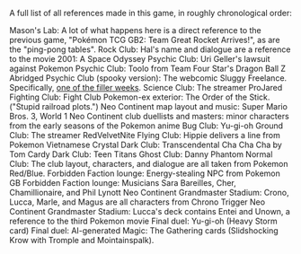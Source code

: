 A full list of all references made in this game, in roughly chronological order:

Mason's Lab: A lot of what happens here is a direct reference to the previous game, "Pokémon TCG GB2: Team Great Rocket Arrives!", as are the "ping-pong tables".
Rock Club: Hal's name and dialogue are a reference to the movie 2001: A Space Odyssey
Psychic Club: Uri Geller's lawsuit against Pokemon
Psychic Club: Toolo from Team Four Star's Dragon Ball Z Abridged
Psychic Club (spooky version): The webcomic Sluggy Freelance. Specifically, [one of the filler weeks](https://archives.sluggy.com/book.php?chapter=28#2002-03-13).
Science Club: The streamer ProJared
Fighting Club: Fight Club
Pokemon-ex exterior: The Order of the Stick. ("Stupid railroad plots.")
Neo Continent map layout and music: Super Mario Bros. 3, World 1
Neo Continent club duellists and masters: minor characters from the early seasons of the Pokemon anime
Bug Club: Yu-gi-oh
Ground Club: The streamer RedVelvetNite
Flying Club: Hippie delivers a line from Pokemon Vietnamese Crystal
Dark Club: Transcendental Cha Cha Cha by Tom Cardy
Dark Club: Teen Titans
Ghost Club: Danny Phantom
Normal Club: The club layout, characters, and dialogue are all taken from Pokemon Red/Blue.
Forbidden Faction lounge: Energy-stealing NPC from Pokemon GB
Forbidden Faction lounge: Musicians Sara Bareilles, Cher, Chamillionaire, and Phil Lynott
Neo Continent Grandmaster Stadium: Crono, Lucca, Marle, and Magus are all characters from Chrono Trigger
Neo Continent Grandmaster Stadium: Lucca's deck contains Entei and Unown, a reference to the third Pokemon movie
Final duel: Yu-gi-oh (Heavy Storm card)
Final duel: AI-generated Magic: The Gathering cards (Slidshocking Krow with Tromple and Mointainspalk).